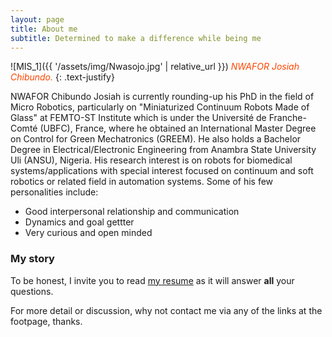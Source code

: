 ```yaml
---
layout: page
title: About me
subtitle: Determined to make a difference while being me 
---
```


![MIS_1]({{ '/assets/img/Nwasojo.jpg' | relative_url }})
*<span style='color: orangered;'>NWAFOR Josiah Chibundo.</span>*
{: .text-justify}

NWAFOR Chibundo Josiah is currently rounding-up his PhD in the field of Micro Robotics, particularly on "Miniaturized Continuum Robots Made of Glass" at FEMTO-ST Institute which is under the Université de Franche-Comté (UBFC), France, where he obtained an International Master Degree on Control for Green Mechatronics (GREEM). He also holds a Bachelor Degree in Electrical/Electronic Engineering from Anambra State University Uli (ANSU), Nigeria.  His research interest is on robots for biomedical systems/applications with special interest focused on continuum and soft robotics or related field in automation systems. Some of his few personalities include:

- Good interpersonal relationship and communication
- Dynamics and goal gettter
- Very curious and open minded

### My story

To be honest, I invite you to read [my resume](https://nwaforchibundo.github.io/cv/) as it will answer **all** your questions.

For more detail or discussion, why not contact me via any of the links at the footpage, thanks.
